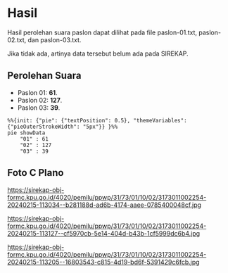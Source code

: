 # Hasil

Hasil perolehan suara paslon dapat dilihat pada file paslon-01.txt, paslon-02.txt, dan paslon-03.txt.

Jika tidak ada, artinya data tersebut belum ada pada SIREKAP.

## Perolehan Suara

 * Paslon 01: **61**.
 * Paslon 02: **127**.
 * Paslon 03: **39**.

```mermaid
%%{init: {"pie": {"textPosition": 0.5}, "themeVariables": {"pieOuterStrokeWidth": "5px"}} }%%
pie showData
    "01" : 61
    "02" : 127
    "03" : 39
```
## Foto C Plano

https://sirekap-obj-formc.kpu.go.id/4020/pemilu/ppwp/31/73/01/10/02/3173011002254-20240215-113034--b281188d-ad6b-4174-aaee-0785400048cf.jpg

https://sirekap-obj-formc.kpu.go.id/4020/pemilu/ppwp/31/73/01/10/02/3173011002254-20240215-113127--cf5970cb-5e14-404d-b43b-1cf5999dc6b4.jpg

https://sirekap-obj-formc.kpu.go.id/4020/pemilu/ppwp/31/73/01/10/02/3173011002254-20240215-113205--16803543-c815-4d19-bd6f-5391429c6fcb.jpg
